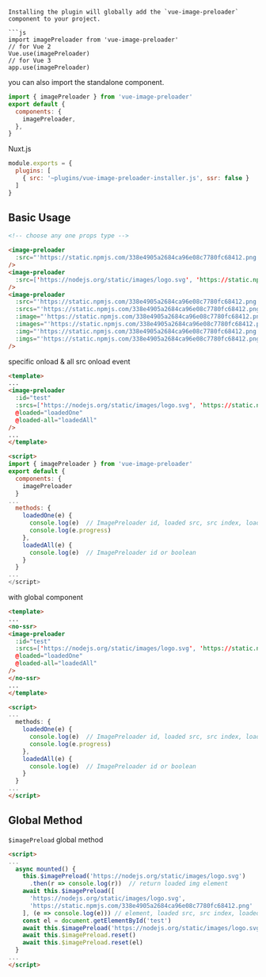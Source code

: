 ```

Installing the plugin will globally add the `vue-image-preloader` component to your project.  

```js
import imagePreloader from 'vue-image-preloader'
// for Vue 2
Vue.use(imagePreloader)
// for Vue 3
app.use(imagePreloader)
```

you can also import the standalone component.  

```js
import { imagePreloader } from 'vue-image-preloader'
export default {
  components: {
    imagePreloader,
  },
}
```

Nuxt.js
```js
module.exports = {
  plugins: [
    { src: '~plugins/vue-image-preloader-installer.js', ssr: false }
  ]
}
```

## Basic Usage
```html
<!-- choose any one props type -->

<image-preloader
  :src="'https://static.npmjs.com/338e4905a2684ca96e08c7780fc68412.png'"
/>
<image-preloader
  :src=['https://nodejs.org/static/images/logo.svg', 'https://static.npmjs.com/338e4905a2684ca96e08c7780fc68412.png']
/>
<image-preloader
  :src="'https://static.npmjs.com/338e4905a2684ca96e08c7780fc68412.png'"
  :srcs="'https://static.npmjs.com/338e4905a2684ca96e08c7780fc68412.png'"
  :image="'https://static.npmjs.com/338e4905a2684ca96e08c7780fc68412.png'"
  :images="'https://static.npmjs.com/338e4905a2684ca96e08c7780fc68412.png'"
  :img="'https://static.npmjs.com/338e4905a2684ca96e08c7780fc68412.png'"
  :imgs="'https://static.npmjs.com/338e4905a2684ca96e08c7780fc68412.png'"
/>
```
specific onload & all src onload event  

```html
<template>
...
<image-preloader
  :id="test"
  :srcs=['https://nodejs.org/static/images/logo.svg', 'https://static.npmjs.com/338e4905a2684ca96e08c7780fc68412.png']
  @loaded="loadedOne"
  @loaded-all="loadedAll"
/>
...
</template>

<script>
import { imagePreloader } from 'vue-image-preloader'
export default {
  components: {
    imagePreloader
  }
...
  methods: {
    loadedOne(e) {
      console.log(e)  // ImagePreloader id, loaded src, src index, loaded count, src list length, progress
      console.log(e.progress)
    },
    loadedAll(e) {
      console.log(e)  // ImagePreloader id or boolean
    }
  }
...
</script>
```
with global component  

```html
<template>
...
<no-ssr>
<image-preloader
  :id="test"
  :srcs=['https://nodejs.org/static/images/logo.svg', 'https://static.npmjs.com/338e4905a2684ca96e08c7780fc68412.png']
  @loaded="loadedOne"
  @loaded-all="loadedAll"
/>
</no-ssr>
...
</template>

<script>
...
  methods: {
    loadedOne(e) {
      console.log(e)  // ImagePreloader id, loaded src, src index, loaded count, src list length, progress
      console.log(e.progress)
    },
    loadedAll(e) {
      console.log(e)  // ImagePreloader id or boolean
    }
  }
...
</script>
```

## Global Method
`$imagePreload` global method  

```html
<script>
...
  async mounted() {
    this.$imagePreload('https://nodejs.org/static/images/logo.svg')
      .then(r => console.log(r))  // return loaded img element
    await this.$imagePreload([
      'https://nodejs.org/static/images/logo.svg',
      'https://static.npmjs.com/338e4905a2684ca96e08c7780fc68412.png'
    ], (e => console.log(e))) // element, loaded src, src index, loaded count, src list length, progress
    const el = document.getElementById('test')
    await this.$imagePreload('https://nodejs.org/static/images/logo.svg', el)
    await this.$imagePreload.reset()
    await this.$imagePreload.reset(el)
  }
...
</script>
```
